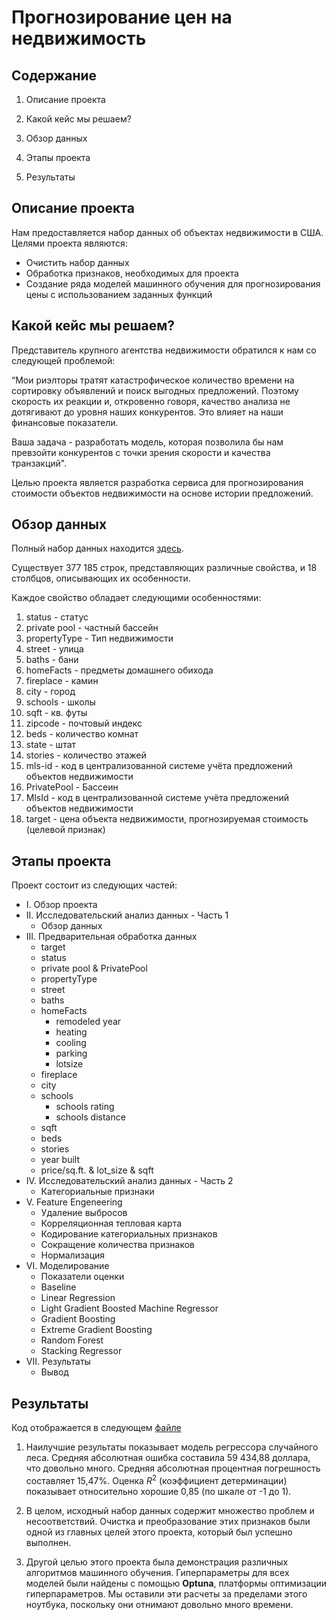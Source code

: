 # Прогнозирование цен на недвижимость

## Содержание
1. Описание проекта

2. Какой кейс мы решаем?

3. Обзор данных

4. Этапы проекта

5. Результаты

## Описание проекта
Нам предоставляется набор данных об объектах недвижимости в США. Целями проекта являются:
* Очистить набор данных
* Обработка признаков, необходимых для проекта
* Создание ряда моделей машинного обучения для прогнозирования цены с использованием заданных функций

## Какой кейс мы решаем?
Представитель крупного агентства недвижимости обратился к нам со следующей проблемой:

“Мои риэлторы тратят катастрофическое количество времени на сортировку объявлений и поиск выгодных предложений. Поэтому скорость их реакции и, откровенно говоря, качество анализа не дотягивают до уровня наших конкурентов. Это влияет на наши финансовые показатели.

Ваша задача - разработать модель, которая позволила бы нам превзойти конкурентов с точки зрения скорости и качества транзакций".

Целью проекта является разработка сервиса для прогнозирования стоимости объектов недвижимости на основе истории предложений.

## Обзор данных
Полный набор данных находится [здесь](https://drive.google.com/file/d/1JdahsdHu4N4-Xhe46VAPQFTqFVC7QTov/view?usp=share_link).

Существует 377 185 строк, представляющих различные свойства, и 18 столбцов, описывающих их особенности.

Каждое свойство обладает следующими особенностями:
1. status - статус
2. private pool - частный бассейн
3. propertyType - Тип недвижимости
4. street - улица
5. baths - бани
6. homeFacts - предметы домашнего обихода
7. fireplace - камин
8. city - город
9. schools - школы
10. sqft - кв. футы
11. zipcode - почтовый индекс
12. beds - количество комнат
13. state - штат
14. stories - количество этажей
15. mls-id - код в централизованной системе учёта предложений объектов недвижимости
16. PrivatePool - Бассеин
17. MlsId - код в централизованной системе учёта предложений объектов недвижимости
18. target - цена объекта недвижимости, прогнозируемая стоимость (целевой признак)

## Этапы проекта
Проект состоит из следующих частей:

* I. Обзор проекта
* II. Исследовательский анализ данных - Часть 1
  * Обзор данных
* III. Предварительная обработка данных
  * target
  * status
  * private pool & PrivatePool
  * propertyType
  * street
  * baths
  * homeFacts
    * remodeled year
    * heating
    * cooling
    * parking
    * lotsize
  * fireplace
  * city
  * schools
    * schools rating
    * schools distance
  * sqft
  * beds
  * stories
  * year built
  * price/sq.ft. & lot_size & sqft
* IV. Исследовательский анализ данных - Часть 2
  * Категориальные признаки
* V. Feature Engeneering
  * Удаление выбросов
  * Корреляционная тепловая карта
  * Кодирование категориальных признаков
  * Сокращение количества признаков
  * Нормализация
* VI. Моделирование
  * Показатели оценки
  * Baseline
  * Linear Regression
  * Light Gradient Boosted Machine Regressor
  * Gradient Boosting
  * Extreme Gradient Boosting
  * Random Forest
  * Stacking Regressor
* VII. Результаты
  * Вывод

## Результаты
Код отображается в следующем [файле](https://github.com/AleksandrOsip/Final-project-of-the-first-year-of-study/blob/main/project/project.ipynb)

1. Наилучшие результаты показывает модель регрессора случайного леса. Средняя абсолютная ошибка составила 59 434,88 доллара, что довольно много. Средняя абсолютная процентная погрешность составляет 15,47%. Оценка $R^2$ (коэффициент детерминации) показывает относительно хорошие 0,85 (по шкале от -1 до 1).

2. В целом, исходный набор данных содержит множество проблем и несоответствий. Очистка и преобразование этих признаков были одной из главных целей этого проекта, который был успешно выполнен.

3. Другой целью этого проекта была демонстрация различных алгоритмов машинного обучения. Гиперпараметры для всех моделей были найдены с помощью **Optuna**, платформы оптимизации гиперпараметров. Мы оставили эти расчеты за пределами этого ноутбука, поскольку они отнимают довольно много времени.